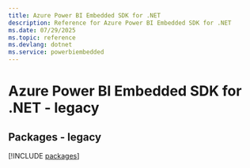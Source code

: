 ```yaml
---
title: Azure Power BI Embedded SDK for .NET
description: Reference for Azure Power BI Embedded SDK for .NET
ms.date: 07/29/2025
ms.topic: reference
ms.devlang: dotnet
ms.service: powerbiembedded
---
```

# Azure Power BI Embedded SDK for .NET - legacy
## Packages - legacy
[!INCLUDE [packages](power-bi-embedded-index.md)]